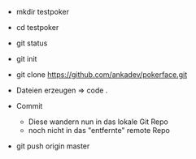 - mkdir testpoker
- cd testpoker
- git status
- git init
- git clone https://github.com/ankadev/pokerface.git


- Dateien erzeugen => code .
- Commit
    - Diese wandern nun in das lokale Git Repo
    - noch nicht in das "entfernte" remote Repo

- git push origin master

